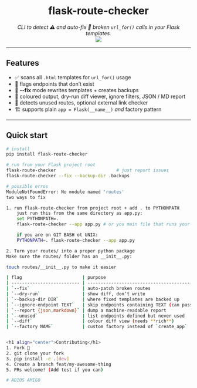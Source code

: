 <h1 align="center">flask-route-checker</h1>
<p align="center">
  <em>CLI to detect ⚠️ and auto-fix 🔧 broken <code>url_for()</code> calls in your Flask templates.</em><br>
  <a href="https://pypi.org/project/flask-route-checker/"><img src="https://badge.fury.io/py/flask-route-checker.svg" /></a>
</p>

---

## Features

* ✅ scans all `.html` templates for `url_for()` usage  
* 🚨 flags endpoints that don’t exist  
* 🔧 **--fix** mode rewrites templates + creates backups  
* 🎨 coloured output, dry-run diff viewer, ignore filters, JSON / MD report  
* 🧹 detects unused routes, optional external link checker  
* 🏗️ supports plain `app = Flask(__name__)` *and* factory pattern

---

## Quick start

```bash
# install
pip install flask-route-checker

# run from your Flask project root
flask-route-checker                       # just report issues
flask-route-checker --fix --backup-dir .backups

# possible erros 
ModuleNotFoundError: No module named 'routes'
two ways to fix 

1. run flask-route-checker from project root + add . to PYTHONPATH
    just run this from the same directory as app.py:
    set PYTHONPATH=.
    flask-route-checker --app app.py # or you main file that runs your flask app 

    if you are on GIT BASH ot UNIX:
    PYTHONPATH=. flask-route-checker --app app.py

2. Turn your routes/ into a proper python package
Make sure the routes/ folder has an __init__.py:

touch routes/__init__.py to make it easier 

| flag                       | purpose                                            |
| -------------------------- | -------------------------------------------------- |
| `--fix`                    | auto-patch broken routes                           |
| `--dry-run`                | show diff, don’t write                             |
| `--backup-dir DIR`         | where fixed templates are backed up                |
| `--ignore-endpoint TEXT`   | skip endpoints containing TEXT (can pass multiple) |
| `--report {json,markdown}` | dump a machine-readable report                     |
| `--unused`                 | list endpoints defined but never used              |
| `--diff`                   | colour diff view (needs **rich**)                  |
| `--factory NAME`           | custom factory instead of `create_app`             |


<h1 align="center">Contributing</h1>
1. Fork 🚀
2. git clone your fork 
3. pip install -e .[dev]
4. Create a branch feat/my-awesome-thing
5. PRs welcome! (Add test if you can)

# ADIOS AMIGO